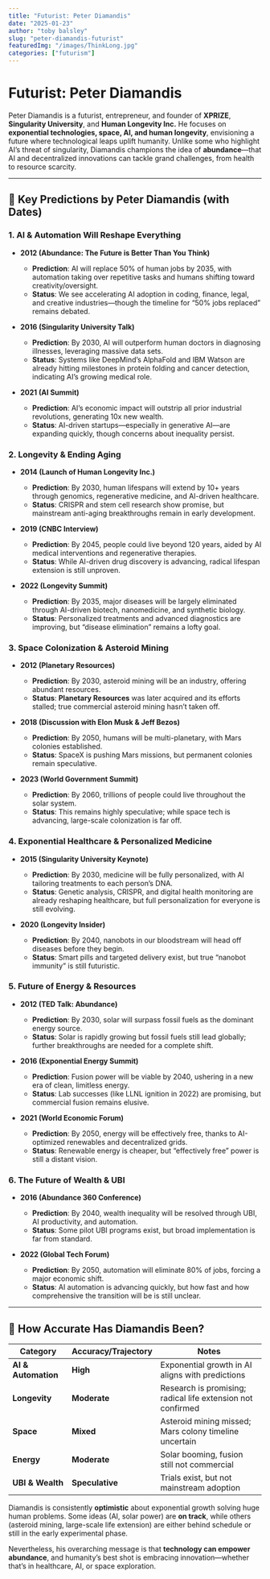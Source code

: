 ```yaml
---
title: "Futurist: Peter Diamandis"
date: "2025-01-23"
author: "toby balsley" 
slug: "peter-diamandis-futurist"
featuredImg: "/images/ThinkLong.jpg"
categories: ["futurism"]
---
```


# Futurist: Peter Diamandis

Peter Diamandis is a futurist, entrepreneur, and founder of **XPRIZE**, **Singularity University**, and **Human Longevity Inc.** He focuses on **exponential technologies, space, AI, and human longevity**, envisioning a future where technological leaps uplift humanity. Unlike some who highlight AI’s threat of singularity, Diamandis champions the idea of **abundance**—that AI and decentralized innovations can tackle grand challenges, from health to resource scarcity.

---

## 🧠 Key Predictions by Peter Diamandis (with Dates)

### 1. AI & Automation Will Reshape Everything

- **2012 (Abundance: The Future is Better Than You Think)**  
  - **Prediction**: AI will replace 50% of human jobs by 2035, with automation taking over repetitive tasks and humans shifting toward creativity/oversight.  
  - **Status**: We see accelerating AI adoption in coding, finance, legal, and creative industries—though the timeline for “50% jobs replaced” remains debated.

- **2016 (Singularity University Talk)**  
  - **Prediction**: By 2030, AI will outperform human doctors in diagnosing illnesses, leveraging massive data sets.  
  - **Status**: Systems like DeepMind’s AlphaFold and IBM Watson are already hitting milestones in protein folding and cancer detection, indicating AI’s growing medical role.

- **2021 (AI Summit)**  
  - **Prediction**: AI’s economic impact will outstrip all prior industrial revolutions, generating 10x new wealth.  
  - **Status**: AI-driven startups—especially in generative AI—are expanding quickly, though concerns about inequality persist.

### 2. Longevity & Ending Aging

- **2014 (Launch of Human Longevity Inc.)**  
  - **Prediction**: By 2030, human lifespans will extend by 10+ years through genomics, regenerative medicine, and AI-driven healthcare.  
  - **Status**: CRISPR and stem cell research show promise, but mainstream anti-aging breakthroughs remain in early development.

- **2019 (CNBC Interview)**  
  - **Prediction**: By 2045, people could live beyond 120 years, aided by AI medical interventions and regenerative therapies.  
  - **Status**: While AI-driven drug discovery is advancing, radical lifespan extension is still unproven.

- **2022 (Longevity Summit)**  
  - **Prediction**: By 2035, major diseases will be largely eliminated through AI-driven biotech, nanomedicine, and synthetic biology.  
  - **Status**: Personalized treatments and advanced diagnostics are improving, but “disease elimination” remains a lofty goal.

### 3. Space Colonization & Asteroid Mining

- **2012 (Planetary Resources)**  
  - **Prediction**: By 2030, asteroid mining will be an industry, offering abundant resources.  
  - **Status**: **Planetary Resources** was later acquired and its efforts stalled; true commercial asteroid mining hasn’t taken off.

- **2018 (Discussion with Elon Musk & Jeff Bezos)**  
  - **Prediction**: By 2050, humans will be multi-planetary, with Mars colonies established.  
  - **Status**: SpaceX is pushing Mars missions, but permanent colonies remain speculative.

- **2023 (World Government Summit)**  
  - **Prediction**: By 2060, trillions of people could live throughout the solar system.  
  - **Status**: This remains highly speculative; while space tech is advancing, large-scale colonization is far off.

### 4. Exponential Healthcare & Personalized Medicine

- **2015 (Singularity University Keynote)**  
  - **Prediction**: By 2030, medicine will be fully personalized, with AI tailoring treatments to each person’s DNA.  
  - **Status**: Genetic analysis, CRISPR, and digital health monitoring are already reshaping healthcare, but full personalization for everyone is still evolving.

- **2020 (Longevity Insider)**  
  - **Prediction**: By 2040, nanobots in our bloodstream will head off diseases before they begin.  
  - **Status**: Smart pills and targeted delivery exist, but true “nanobot immunity” is still futuristic.

### 5. Future of Energy & Resources

- **2012 (TED Talk: Abundance)**  
  - **Prediction**: By 2030, solar will surpass fossil fuels as the dominant energy source.  
  - **Status**: Solar is rapidly growing but fossil fuels still lead globally; further breakthroughs are needed for a complete shift.

- **2016 (Exponential Energy Summit)**  
  - **Prediction**: Fusion power will be viable by 2040, ushering in a new era of clean, limitless energy.  
  - **Status**: Lab successes (like LLNL ignition in 2022) are promising, but commercial fusion remains elusive.

- **2021 (World Economic Forum)**  
  - **Prediction**: By 2050, energy will be effectively free, thanks to AI-optimized renewables and decentralized grids.  
  - **Status**: Renewable energy is cheaper, but “effectively free” power is still a distant vision.

### 6. The Future of Wealth & UBI

- **2016 (Abundance 360 Conference)**  
  - **Prediction**: By 2040, wealth inequality will be resolved through UBI, AI productivity, and automation.  
  - **Status**: Some pilot UBI programs exist, but broad implementation is far from standard.

- **2022 (Global Tech Forum)**  
  - **Prediction**: By 2050, automation will eliminate 80% of jobs, forcing a major economic shift.  
  - **Status**: AI automation is advancing quickly, but how fast and how comprehensive the transition will be is still unclear.

---

## 🔮 How Accurate Has Diamandis Been?

| Category           | Accuracy/Trajectory         | Notes                                            |
|--------------------|-----------------------------|--------------------------------------------------|
| **AI & Automation**| **High**                    | Exponential growth in AI aligns with predictions |
| **Longevity**      | **Moderate**                | Research is promising; radical life extension not confirmed |
| **Space**          | **Mixed**                   | Asteroid mining missed; Mars colony timeline uncertain |
| **Energy**         | **Moderate**                | Solar booming, fusion still not commercial       |
| **UBI & Wealth**   | **Speculative**             | Trials exist, but not mainstream adoption        |

Diamandis is consistently **optimistic** about exponential growth solving huge human problems. Some ideas (AI, solar power) are **on track**, while others (asteroid mining, large-scale life extension) are either behind schedule or still in the early experimental phase.

Nevertheless, his overarching message is that **technology can empower abundance**, and humanity’s best shot is embracing innovation—whether that’s in healthcare, AI, or space exploration.
